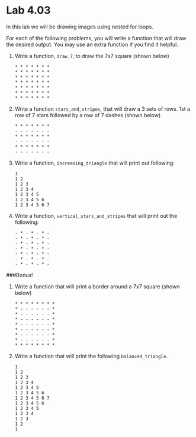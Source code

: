 # Lab 4.03

In this lab we will be drawing images using nested for loops. 

For each of the following problems, you will write a function that will draw the desired output. You may use an extra function if you find it helpful. 


1. Write a function, `draw_7`, to draw the 7x7 square (shown below)

    ```
    * * * * * * * 
    * * * * * * * 
    * * * * * * * 
    * * * * * * * 
    * * * * * * *
    * * * * * * * 
    * * * * * * *
    ```

2. Write a function `stars_and_stripes`, that will draw a 3 sets of rows. 1st a row of 7 stars followed by a row of 7 dashes (shown below)

    ```
    * * * * * * * 
    - - - - - - - 
    * * * * * * * 
    - - - - - - - 
    * * * * * * * 
    - - - - - - - 
    ```
3. Write a function, `increasing_triangle` that will print out following: 

    ```
    1
    1 2
    1 2 3
    1 2 3 4
    1 2 3 4 5
    1 2 3 4 5 6
    1 2 3 4 5 6 7
    ```

4. Write a function, `vertical_stars_and_stripes` that will print out the following: 

    ```
    - * - * - * -
    - * - * - * -
    - * - * - * -
    - * - * - * -
    - * - * - * -
    - * - * - * -
    - * - * - * -
    ```

###Bonus!

1. Write a function that will print a border around a 7x7 square (shown below)

    ```
    * * * * * * * *
    * - - - - - - *
    * - - - - - - *
    * - - - - - - *
    * - - - - - - *
    * - - - - - - *
    * - - - - - - *
    * - - - - - - *
    * * * * * * * *
    ```

2. Write a function that will print the following `balanced_triangle`. 

    ```
    1
    1 2
    1 2 3
    1 2 3 4
    1 2 3 4 5
    1 2 3 4 5 6
    1 2 3 4 5 6 7
    1 2 3 4 5 6
    1 2 3 4 5 
    1 2 3 4
    1 2 3 
    1 2 
    1
    ```
